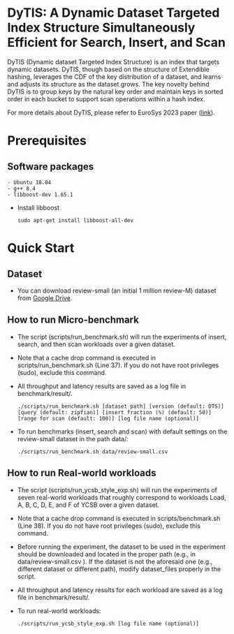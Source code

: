 # DyTIS: A Dynamic Dataset Targeted Index Structure Simultaneously Efficient for Search, Insert, and Scan
DyTIS (Dynamic dataset Targeted Index Structure) is an index that targets dynamic datasets. DyTIS, though based on the
structure of Extendible hashing, leverages the CDF of the key distribution of a dataset, and learns and adjusts its structure as
the dataset grows. The key novelty behind DyTIS is to group keys by the natural key order and maintain keys in sorted order
in each bucket to support scan operations within a hash index.

For more details about DyTIS, please refer to EuroSys 2023 paper ([link](https://dl.acm.org/doi/10.1145/3552326.3587434)).

# Prerequisites

## Software packages
```
- Ubuntu 18.04
- g++ 8.4
- libboost-dev 1.65.1 
```

- Install libboost
  ```
  sudo apt-get install libboost-all-dev
  ```



# Quick Start

## Dataset
- You can download review-small (an initial 1 million review-M) dataset from [Google Drive](https://drive.google.com/file/d/1jCJ2XSEIyUMY5tQlFIeDyKCjbbBoesDF/view?usp=sharing). 

## How to run Micro-benchmark
- The script (scripts/run_benchmark.sh) will run the experiments of insert, search, and then scan workloads over a given dataset.
- Note that a cache drop command is executed in scripts/run_benchmark.sh (Line 37). If you do not have root privileges (sudo), exclude this command.
- All throughput and latency results are saved as a log file in benchmark/result/.
  ```
  ./scripts/run_benchmark.sh [dataset path] [version (default: DTS)] [query (default: zipfian)] [insert fraction (%) (default: 50)] [range for scan (default: 100)] [log file name (optional)]
  ```
- To run benchmarks (insert, search and scan) with default settings on the review-small dataset in the path data/:

  ```
  ./scripts/run_benchmark.sh data/review-small.csv
  ```


## How to run Real-world workloads
- The script (scripts/run_ycsb_style_exp.sh) will run the experiments of seven real-world workloads that roughly
correspond to workloads Load, A, B, C, D, E, and F of YCSB over a given dataset.
- Note that a cache drop command is executed in scripts/benchmark.sh (Line 38). If you do not have root privileges (sudo), exclude this command.
- Before running the experiment, the dataset to be used in the experiment should be downloaded and located
in the proper path (e.g., in data/review-small.csv ). If the dataset is not the aforesaid one (e.g., different dataset or different path), modify dataset_files properly in the script.
- All throughput and latency results for each workload are saved as a log file in benchmark/result/.
- To run real-world workloads:

  ```
  ./scripts/run_ycsb_style_exp.sh [log file name (optional)]
  ```

